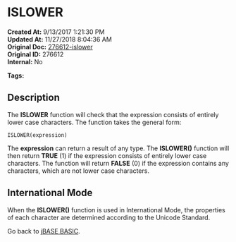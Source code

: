 # ISLOWER

**Created At:** 9/13/2017 1:21:30 PM  
**Updated At:** 11/27/2018 8:04:36 AM  
**Original Doc:** [276612-islower](https://docs.jbase.com/36868-jbase-basic/276612-islower)  
**Original ID:** 276612  
**Internal:** No  

**Tags:**
<badge text='string handling ' vertical='middle' />

## Description

The **ISLOWER** function will check that the expression consists of entirely lower case characters. The function takes the general form:

```
ISLOWER(expression)
```

The **expression** can return a result of any type. The **ISLOWER()** function will then return **TRUE** (1) if the expression consists of entirely lower case characters. The function will return **FALSE** (0) if the expression contains any characters, which are not lower case characters.

## International Mode

When the **ISLOWER()** function is used in International Mode, the properties of each character are determined according to the Unicode Standard.

Go back to [jBASE BASIC](./../jbase-basic-programmers-reference-guide).
